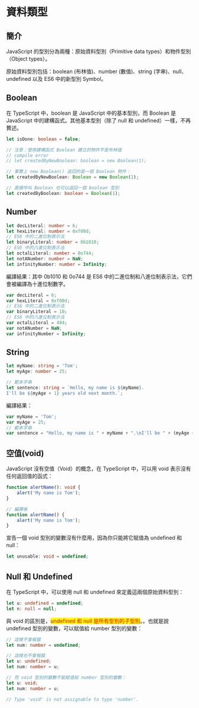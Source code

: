 # 資料類型

## 簡介

JavaScript 的型別分為兩種：原始資料型別（Primitive data types）和物件型別（Object types）。

&#x20;原始資料型別包括：boolean (布林值)、number (數值)、string (字串)、null、undefined 以及 ES6 中的新型別 Symbol。

## Boolean

在 TypeScript 中，boolean 是 JavaScript 中的基本型別，而 Boolean 是 JavaScript 中的建構函式。其他基本型別（除了 null 和 undefined）一樣，不再贅述。

```typescript
let isDone: boolean = false;

// 注意：使用建構函式 Boolean 建立的物件不是布林值
// compile error
// let createdByNewBoolean: boolean = new Boolean(1); 

// 事實上 new Boolean() 返回的是一個 Boolean 物件：
let createdByNewBoolean: Boolean = new Boolean(1);

// 直接呼叫 Boolean 也可以返回一個 boolean 型別
let createdByBoolean: boolean = Boolean(1);
```

## Number

```typescript
let decLiteral: number = 6;
let hexLiteral: number = 0xf00d;
// ES6 中的二進位制表示法
let binaryLiteral: number = 0b1010;
// ES6 中的八進位制表示法
let octalLiteral: number = 0o744;
let notANumber: number = NaN;
let infinityNumber: number = Infinity;
```

編譯結果：其中 0b1010 和 0o744 是 ES6 中的二進位制和八進位制表示法，它們會被編譯為十進位制數字。

```javascript
var decLiteral = 6;
var hexLiteral = 0xf00d;
// ES6 中的二進位制表示法
var binaryLiteral = 10;
// ES6 中的八進位制表示法
var octalLiteral = 484;
var notANumber = NaN;
var infinityNumber = Infinity;
```

## String

```typescript
let myName: string = 'Tom';
let myAge: number = 25;

// 範本字串
let sentence: string = `Hello, my name is ${myName}.
I'll be ${myAge + 1} years old next month.`;
```

編譯結果：

```javascript
var myName = 'Tom';
var myAge = 25;
// 範本字串
var sentence = "Hello, my name is " + myName + ".\nI'll be " + (myAge + 1) + " years old next month.";
```

## 空值(void)

JavaScript 沒有空值（Void）的概念，在 TypeScript 中，可以用 void 表示沒有任何返回值的函式：

```typescript
function alertName(): void {
    alert('My name is Tom');
}

// 編譯後
function alertName() {
    alert('My name is Tom');
}
```

宣告一個 void 型別的變數沒有什麼用，因為你只能將它賦值為 undefined 和 null：

```typescript
let unusable: void = undefined;
```

## Null 和 Undefined

在 TypeScript 中，可以使用 null 和 undefined 來定義這兩個原始資料型別：

```typescript
let u: undefined = undefined;
let n: null = null;
```

與 void 的區別是，<mark style="color:red;">undefined 和 null 是所有型別的子型別</mark>。。也就是說 undefined 型別的變數，可以賦值給 number 型別的變數：

```typescript
// 這樣不會報錯
let num: number = undefined;

// 這樣也不會報錯
let u: undefined;
let num: number = u;

// 而 void 型別的變數不能賦值給 number 型別的變數：
let u: void;
let num: number = u;

// Type 'void' is not assignable to type 'number'.
```
